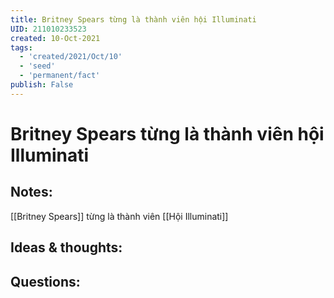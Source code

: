 ```yaml
---
title: Britney Spears từng là thành viên hội Illuminati
UID: 211010233523
created: 10-Oct-2021
tags:
  - 'created/2021/Oct/10'
  - 'seed'
  - 'permanent/fact'
publish: False
---
```

# Britney Spears từng là thành viên hội Illuminati

## Notes:
[[Britney Spears]] từng là thành viên [[Hội Illuminati]]

## Ideas & thoughts:

## Questions:

